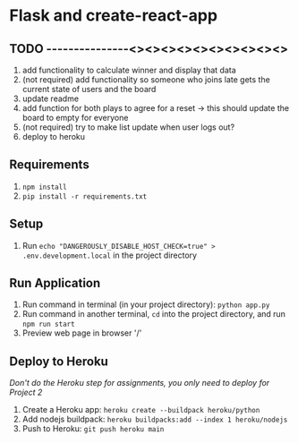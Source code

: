 # Flask and create-react-app


## TODO ---------------<><><><><><><><><><>
1. add functionality to calculate winner and display that data
2. (not required) add functionality so someone who joins late gets the current state of users and the board
3. update readme
4. add function for both plays to agree for a reset -> this should update the board to empty for everyone
5. (not required) try to make list update when user logs out?
6. deploy to heroku





## Requirements
1. `npm install`
2. `pip install -r requirements.txt`

## Setup
1. Run `echo "DANGEROUSLY_DISABLE_HOST_CHECK=true" > .env.development.local` in the project directory

## Run Application
1. Run command in terminal (in your project directory): `python app.py`
2. Run command in another terminal, `cd` into the project directory, and run `npm run start`
3. Preview web page in browser '/'

## Deploy to Heroku
*Don't do the Heroku step for assignments, you only need to deploy for Project 2*
1. Create a Heroku app: `heroku create --buildpack heroku/python`
2. Add nodejs buildpack: `heroku buildpacks:add --index 1 heroku/nodejs`
3. Push to Heroku: `git push heroku main`
